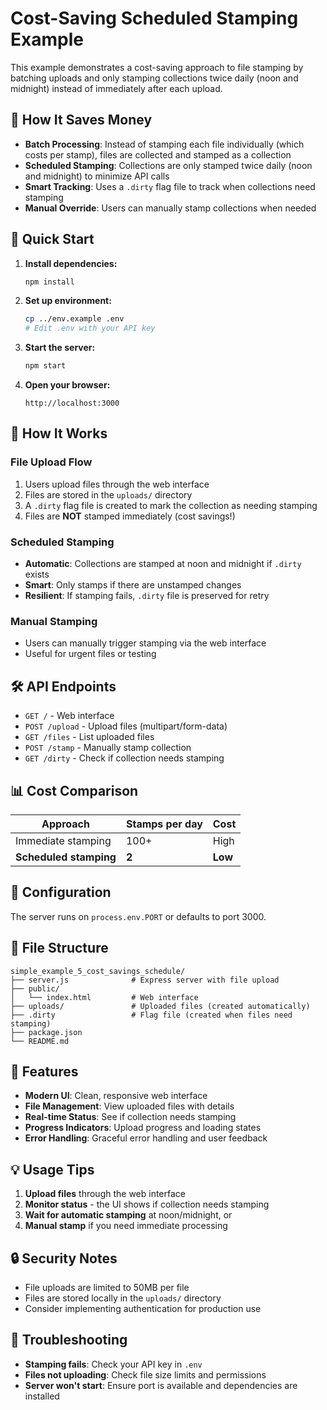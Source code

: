 # Cost-Saving Scheduled Stamping Example

This example demonstrates a cost-saving approach to file stamping by batching uploads and only stamping collections twice daily (noon and midnight) instead of immediately after each upload.

## 🎯 How It Saves Money

- **Batch Processing**: Instead of stamping each file individually (which costs per stamp), files are collected and stamped as a collection
- **Scheduled Stamping**: Collections are only stamped twice daily (noon and midnight) to minimize API calls
- **Smart Tracking**: Uses a `.dirty` flag file to track when collections need stamping
- **Manual Override**: Users can manually stamp collections when needed

## 🚀 Quick Start

1. **Install dependencies:**

   ```bash
   npm install
   ```

2. **Set up environment:**

   ```bash
   cp ../env.example .env
   # Edit .env with your API key
   ```

3. **Start the server:**

   ```bash
   npm start
   ```

4. **Open your browser:**
   ```
   http://localhost:3000
   ```

## 📁 How It Works

### File Upload Flow

1. Users upload files through the web interface
2. Files are stored in the `uploads/` directory
3. A `.dirty` flag file is created to mark the collection as needing stamping
4. Files are **NOT** stamped immediately (cost savings!)

### Scheduled Stamping

- **Automatic**: Collections are stamped at noon and midnight if `.dirty` exists
- **Smart**: Only stamps if there are unstamped changes
- **Resilient**: If stamping fails, `.dirty` file is preserved for retry

### Manual Stamping

- Users can manually trigger stamping via the web interface
- Useful for urgent files or testing

## 🛠️ API Endpoints

- `GET /` - Web interface
- `POST /upload` - Upload files (multipart/form-data)
- `GET /files` - List uploaded files
- `POST /stamp` - Manually stamp collection
- `GET /dirty` - Check if collection needs stamping

## 📊 Cost Comparison

| Approach               | Stamps per day | Cost    |
| ---------------------- | -------------- | ------- |
| Immediate stamping     | 100+           | High    |
| **Scheduled stamping** | **2**          | **Low** |

## 🔧 Configuration

The server runs on `process.env.PORT` or defaults to port 3000.

## 📝 File Structure

```
simple_example_5_cost_savings_schedule/
├── server.js              # Express server with file upload
├── public/
│   └── index.html         # Web interface
├── uploads/               # Uploaded files (created automatically)
├── .dirty                 # Flag file (created when files need stamping)
├── package.json
└── README.md
```

## 🎨 Features

- **Modern UI**: Clean, responsive web interface
- **File Management**: View uploaded files with details
- **Real-time Status**: See if collection needs stamping
- **Progress Indicators**: Upload progress and loading states
- **Error Handling**: Graceful error handling and user feedback

## 💡 Usage Tips

1. **Upload files** through the web interface
2. **Monitor status** - the UI shows if collection needs stamping
3. **Wait for automatic stamping** at noon/midnight, or
4. **Manual stamp** if you need immediate processing

## 🔒 Security Notes

- File uploads are limited to 50MB per file
- Files are stored locally in the `uploads/` directory
- Consider implementing authentication for production use

## 🚨 Troubleshooting

- **Stamping fails**: Check your API key in `.env`
- **Files not uploading**: Check file size limits and permissions
- **Server won't start**: Ensure port is available and dependencies are installed
